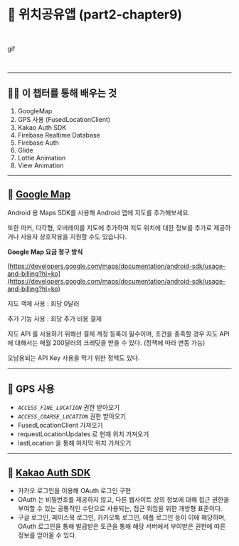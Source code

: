 
# 📢 위치공유앱 (part2-chapter9)

<br>

gif

<br>

---

## 💪🏻 이 챕터를 통해 배우는 것

1. GoogleMap
2. GPS 사용 (FusedLocationClient)
3. Kakao Auth SDK
4. Firebase Realtime Database
5. Firebase Auth
6. Glide
7. Lottie Animation
8. View Animation

---
## 📌 [Google Map](https://developers.google.com/maps/documentation/android-sdk?hl=ko)

Android 용 Maps SDK를 사용해 Android 앱에 지도를 추가해보세요.

또한 마커, 다각형, 오버레이를 지도에 추가하여 지도 위치에 대한 정보를 추가로 제공하거나 사용자 상호작용을 지원할 수도 있습니다.

**Google Map 요금 청구 방식**

[https://developers.google.com/maps/documentation/android-sdk/usage-and-billing?hl=ko](https://developers.google.com/maps/documentation/android-sdk/usage-and-billing?hl=ko)

지도 객체 사용 : 회당 0달러

추가 기능 사용 : 회당 추가 비용 결제

지도 API 를 사용하기 위해선 결제 계정 등록이 필수이며, 조건을 충족할 경우 지도 API 에 대해서는 매월 200달러의 크레딧을 받을 수 있다. (정책에 따라 변동 가능)

오남용되는 API Key 사용을 막기 위한 정책도 있다.

---
## 📌 GPS 사용

- *`ACCESS_FINE_LOCATION`* 권한 받아오기
- *`ACCESS_COARSE_LOCATION`* 권한 받아오기
- FusedLocationClient 가져오기
- requestLocationUpdates 로 현재 위치 가져오기
- lastLocation 을 통해 마지막 위치 가져오기

---
## 📌 [Kakao Auth SDK](https://developers.kakao.com/docs/latest/ko/kakaologin/android)

- 카카오 로그인을 이용해 OAuth 로그인 구현
- OAuth 는 비밀번호를 제공하지 않고, 다른 웹사이트 상의 정보에 대해 접근 권한을 부여할 수 있는 공통적인 수단으로 사용되는, 접근 위임을 위한 개방형 표준이다.
- 구글 로그인, 페이스북 로그인, 카카오톡 로그인, 애플 로그인 등이 이에 해당하며, OAuth 로그인을 통해 발급받은 토큰을 통해 해당 서버에서 부여받은 권한에 따른 정보를 얻어올 수 있다.